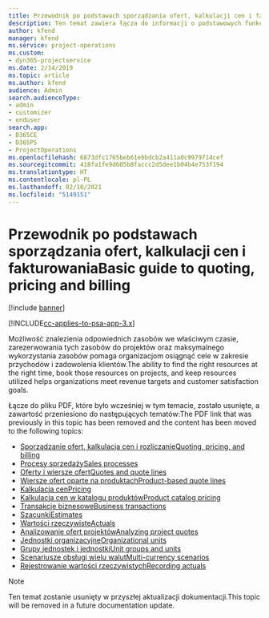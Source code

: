 ```yaml
---
title: Przewodnik po podstawach sporządzania ofert, kalkulacji cen i fakturowania
description: Ten temat zawiera łącza do informacji o podstawowych funkcjach sporządzania ofert, kalkulacji cen i rozliczania w programie Project Service Automation.
author: kfend
manager: kfend
ms.service: project-operations
ms.custom:
- dyn365-projectservice
ms.date: 2/14/2019
ms.topic: article
ms.author: kfend
audience: Admin
search.audienceType:
- admin
- customizer
- enduser
search.app:
- D365CE
- D365PS
- ProjectOperations
ms.openlocfilehash: 6873dfc1765beb61ebbdcb2a411a0c9979714cef
ms.sourcegitcommit: 418fa1fe9d605b8faccc2d5dee1b04b4e753f194
ms.translationtype: HT
ms.contentlocale: pl-PL
ms.lasthandoff: 02/10/2021
ms.locfileid: "5149151"
---
```

# <a name="basic-guide-to-quoting-pricing-and-billing"></a><span data-ttu-id="66ce2-103">Przewodnik po podstawach sporządzania ofert, kalkulacji cen i fakturowania</span><span class="sxs-lookup"><span data-stu-id="66ce2-103">Basic guide to quoting, pricing and billing</span></span>

[!include [banner](../../includes/psa-now-project-operations.md)]

[!INCLUDE[cc-applies-to-psa-app-3.x](../../includes/cc-applies-to-psa-app-3x.md)]

<span data-ttu-id="66ce2-104">Możliwość znalezienia odpowiednich zasobów we właściwym czasie, zarezerwowania tych zasobów do projektów oraz maksymalnego wykorzystania zasobów pomaga organizacjom osiągnąć cele w zakresie przychodów i zadowolenia klientów.</span><span class="sxs-lookup"><span data-stu-id="66ce2-104">The ability to find the right resources at the right time, book those resources on projects, and keep resources utilized helps organizations meet revenue targets and customer satisfaction goals.</span></span> 

<span data-ttu-id="66ce2-105">Łącze do pliku PDF, które było wcześniej w tym temacie, zostało usunięte, a zawartość przeniesiono do następujących tematów:</span><span class="sxs-lookup"><span data-stu-id="66ce2-105">The PDF link that was previously in this topic has been removed and the content has been moved to the following topics:</span></span>

- [<span data-ttu-id="66ce2-106">Sporządzanie ofert, kalkulacja cen i rozliczanie</span><span class="sxs-lookup"><span data-stu-id="66ce2-106">Quoting, pricing, and billing</span></span>](../quote-bill-price.md)
- [<span data-ttu-id="66ce2-107">Procesy sprzedaży</span><span class="sxs-lookup"><span data-stu-id="66ce2-107">Sales processes</span></span>](../basic-sales-process.md)
- [<span data-ttu-id="66ce2-108">Oferty i wiersze ofert</span><span class="sxs-lookup"><span data-stu-id="66ce2-108">Quotes and quote lines</span></span>](../basic-quote-lines.md)
- [<span data-ttu-id="66ce2-109">Wiersze ofert oparte na produktach</span><span class="sxs-lookup"><span data-stu-id="66ce2-109">Product-based quote lines</span></span>](../product-based-quote-lines.md)
- [<span data-ttu-id="66ce2-110">Kalkulacja cen</span><span class="sxs-lookup"><span data-stu-id="66ce2-110">Pricing</span></span>](../basic-pricing.md)
- [<span data-ttu-id="66ce2-111">Kalkulacja cen w katalogu produktów</span><span class="sxs-lookup"><span data-stu-id="66ce2-111">Product catalog pricing</span></span>](../product-catalog-pricing.md)
- [<span data-ttu-id="66ce2-112">Transakcje biznesowe</span><span class="sxs-lookup"><span data-stu-id="66ce2-112">Business transactions</span></span>](../basic-business-transactions.md)
- [<span data-ttu-id="66ce2-113">Szacunki</span><span class="sxs-lookup"><span data-stu-id="66ce2-113">Estimates</span></span>](../estimates.md)
- [<span data-ttu-id="66ce2-114">Wartości rzeczywiste</span><span class="sxs-lookup"><span data-stu-id="66ce2-114">Actuals</span></span>](../actuals.md)
- [<span data-ttu-id="66ce2-115">Analizowanie ofert projektów</span><span class="sxs-lookup"><span data-stu-id="66ce2-115">Analyzing project quotes</span></span>](../basic-analyzing-quotes.md)
- [<span data-ttu-id="66ce2-116">Jednostki organizacyjne</span><span class="sxs-lookup"><span data-stu-id="66ce2-116">Organizational units</span></span>](../advanced-organizational.md)
- [<span data-ttu-id="66ce2-117">Grupy jednostek i jednostki</span><span class="sxs-lookup"><span data-stu-id="66ce2-117">Unit groups and units</span></span>](../advanced-units.md)
- [<span data-ttu-id="66ce2-118">Scenariusze obsługi wielu walut</span><span class="sxs-lookup"><span data-stu-id="66ce2-118">Multi-currency scenarios</span></span>](../advanced-currency.md)
- [<span data-ttu-id="66ce2-119">Rejestrowanie wartości rzeczywistych</span><span class="sxs-lookup"><span data-stu-id="66ce2-119">Recording actuals</span></span>](../advanced-actuals.md)

> [!NOTE]
> <span data-ttu-id="66ce2-120">Ten temat zostanie usunięty w przyszłej aktualizacji dokumentacji.</span><span class="sxs-lookup"><span data-stu-id="66ce2-120">This topic will be removed in a future documentation update.</span></span> 
